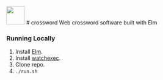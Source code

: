 <img src="https://raw.githubusercontent.com/open-crossword/crossword/master/assets/elm-crossword-image.png" width="48">
# crossword
Web crossword software built with Elm

### Running Locally
1. Install [Elm](https://elm-lang.org/).
2. Install [watchexec](https://github.com/watchexec/watchexec).
3. Clone repo.
4. `./run.sh`

